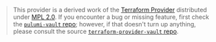 > This provider is a derived work of the [Terraform Provider](https://github.com/hashicorp/terraform-provider-vault)
> distributed under [MPL 2.0](https://www.mozilla.org/en-US/MPL/2.0/). If you encounter a bug or missing feature,
> first check the [`pulumi-vault` repo](https://github.com/pulumi/pulumi-vault/issues); however, if that doesn't turn up anything,
> please consult the source [`terraform-provider-vault` repo](https://github.com/hashicorp/terraform-provider-vault/issues).
